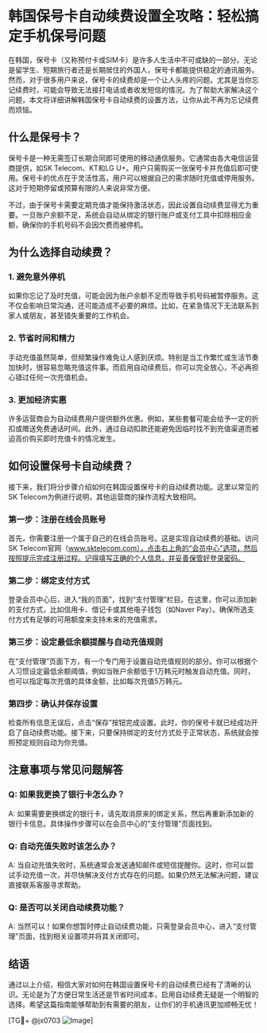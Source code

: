 # 韩国保号卡自动续费设置全攻略：轻松搞定手机保号问题

在韩国，保号卡（又称预付卡或SIM卡）是许多人生活中不可或缺的一部分。无论是留学生、短期旅行者还是长期居住的外国人，保号卡都能提供稳定的通讯服务。然而，对于很多用户来说，保号卡的续费却是一个让人头疼的问题。尤其是当你忘记续费时，可能会导致无法接打电话或者收发短信的情况。为了帮助大家解决这个问题，本文将详细讲解韩国保号卡自动续费的设置方法，让你从此不再为忘记续费而烦恼。

## 什么是保号卡？

保号卡是一种无需签订长期合同即可使用的移动通信服务。它通常由各大电信运营商提供，如SK Telecom、KT和LG U+。用户只需购买一张保号卡并充值后即可使用。保号卡的优点在于灵活性高，用户可以根据自己的需求随时充值或停用服务。这对于短期停留或预算有限的人来说非常方便。

不过，由于保号卡需要定期充值才能保持激活状态，因此设置自动续费显得尤为重要。一旦账户余额不足，系统会自动从绑定的银行账户或支付工具中扣除相应金额，确保你的手机号码不会因欠费而被停机。

## 为什么选择自动续费？

### 1. 避免意外停机
如果你忘记了及时充值，可能会因为账户余额不足而导致手机号码被暂停服务。这不仅会影响日常沟通，还可能造成不必要的麻烦。比如，在紧急情况下无法联系到家人或朋友，甚至错失重要的工作机会。

### 2. 节省时间和精力
手动充值虽然简单，但频繁操作难免让人感到厌烦。特别是当工作繁忙或生活节奏加快时，很容易忽略充值这件事。而启用自动续费后，你可以完全放心，不必再担心错过任何一次充值机会。

### 3. 更加经济实惠
许多运营商会为自动续费用户提供额外优惠。例如，某些套餐可能会给予一定的折扣或赠送免费通话时间。此外，通过自动扣款还能避免因临时找不到充值渠道而被迫高价购买即时充值卡的情况发生。

## 如何设置保号卡自动续费？

接下来，我们将分步骤介绍如何在韩国设置保号卡的自动续费功能。这里以常见的SK Telecom为例进行说明，其他运营商的操作流程大致相同。

### 第一步：注册在线会员账号
首先，你需要注册一个属于自己的在线会员账号。这是实现自动续费的基础。访问SK Telecom官网（www.sktelecom.com），点击右上角的“会员中心”选项，然后按照提示完成注册过程。记得填写正确的个人信息，并妥善保管好登录密码。

### 第二步：绑定支付方式
登录会员中心后，进入“我的页面”，找到“支付管理”栏目。在这里，你可以添加新的支付方式，比如信用卡、借记卡或其他电子钱包（如Naver Pay）。确保所选支付方式有足够的可用额度来支持未来的充值需求。

### 第三步：设定最低余额提醒与自动充值规则
在“支付管理”页面下方，有一个专门用于设置自动充值规则的部分。你可以根据个人习惯设定最低余额阈值，例如当账户余额低于1万韩元时触发自动充值。同时，也可以指定每次充值的具体金额，比如每次充值5万韩元。

### 第四步：确认并保存设置
检查所有信息无误后，点击“保存”按钮完成设置。此时，你的保号卡就已经成功开启了自动续费功能。接下来，只要保持绑定的支付方式处于正常状态，系统就会按照预定规则自动为你充值。

## 注意事项与常见问题解答

### Q: 如果我更换了银行卡怎么办？
A: 如果需要更换绑定的银行卡，请先取消原来的绑定关系，然后再重新添加新的银行卡信息。具体操作步骤可以在会员中心的“支付管理”页面找到。

### Q: 自动充值失败时该怎么办？
A: 当自动充值失败时，系统通常会发送通知邮件或短信提醒你。这时，你可以尝试手动充值一次，并尽快解决支付方式存在的问题。如果仍然无法解决问题，建议直接联系客服寻求帮助。

### Q: 是否可以关闭自动续费功能？
A: 当然可以！如果你想暂时停止自动续费功能，只需登录会员中心，进入“支付管理”页面，找到相关设置项并将其关闭即可。

## 结语

通过以上介绍，相信大家对如何在韩国设置保号卡的自动续费已经有了清晰的认识。无论是为了方便日常生活还是节省时间成本，启用自动续费无疑是一个明智的选择。希望这篇指南能够帮助到有需要的朋友，让你们的手机通讯更加顺畅无忧！

[TG💪+ @jx0703 ![Image](https://github.com/user-attachments/assets/dbca1d08-cadb-493c-b0ec-ad6f7a83f270)]